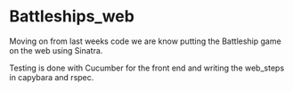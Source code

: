 # Battleships_web

Moving on from last weeks code we are know putting the Battleship game on the web using Sinatra. 

Testing is done with Cucumber for the front end and writing the web_steps in capybara and rspec.


